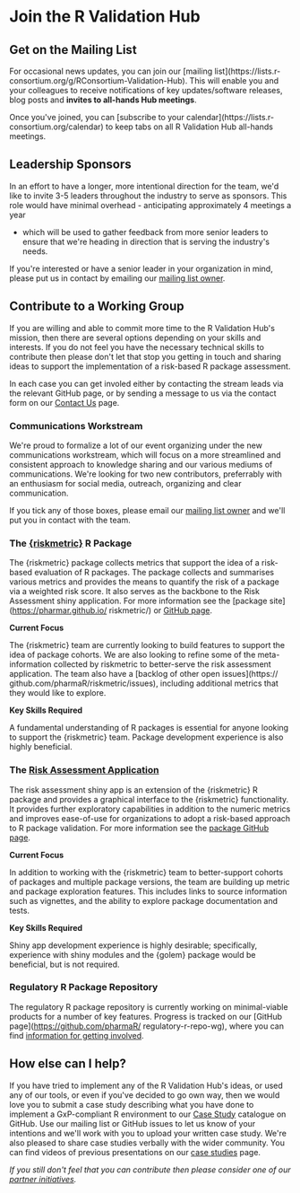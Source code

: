 # Join the R Validation Hub

## Get on the Mailing List

For occasional news updates, you can join our [mailing list](https://lists.r-
consortium.org/g/RConsortium-Validation-Hub). This will enable you and your
colleagues to receive notifications of key updates/software releases, blog posts
and **invites to all-hands Hub meetings**.

Once you've joined, you can [subscribe to your calendar](https://lists.r-
consortium.org/calendar) to keep tabs on all R Validation Hub all-hands
meetings.

## Leadership Sponsors

In an effort to have a longer, more intentional direction for the team, we'd
like to invite 3-5 leaders throughout the industry to serve as sponsors. This
role would have minimal overhead - anticipating approximately 4 meetings a year
- which will be used to gather feedback from more senior leaders to ensure that
we're heading in direction that is serving the industry's needs.

If you're interested or have a senior leader in your organization in mind,
please put us in contact by emailing our 
[mailing list owner](RConsortium-Validation-Hub+owner@lists.r-consortium.org).

## Contribute to a Working Group

If you are willing and able to commit more time to the R Validation Hub's
mission, then there are several options depending on your skills and interests.
If you do not feel you have the necessary technical skills to contribute then
please don't let that stop you getting in touch and sharing ideas to support the
implementation of a risk-based R package assessment.

In each case you can get involed either by contacting the stream leads via the
relevant GitHub page, or by sending a message to us via the contact form on our
[Contact Us](/contact/) page.

### Communications Workstream

We're proud to formalize a lot of our event organizing under the new
communications workstream, which will focus on a more streamlined and consistent
approach to knowledge sharing and our various mediums of communications. We're
looking for two new contributors, preferrably with an enthusiasm for social
media, outreach, organizing and clear communication.

If you tick any of those boxes, please email our 
[mailing list owner](RConsortium-Validation-Hub+owner@lists.r-consortium.org)
and we'll put you in contact with the team.

### The [{riskmetric}](https://github.com/pharmaR/riskmetric) R Package

The {riskmetric} package collects metrics that support the idea of a risk-based
evaluation of R packages. The package collects and summarises various metrics
and provides the means to quantify the risk of a package via a weighted risk
score. It also serves as the backbone to the Risk Assessment shiny application.
For more information see the [package site](https://pharmar.github.io/
riskmetric/) or [GitHub page](https://github.com/pharmaR/riskmetric).

**Current Focus**

The {riskmetric} team are currently looking to build features to support
the idea of package cohorts. We are also looking to refine some of the meta-
information collected by riskmetric to better-serve the risk assessment
application. The team also have a [backlog of other open issues](https://
github.com/pharmaR/riskmetric/issues), including additional metrics that they
would like to explore.

**Key Skills Required**

A fundamental understanding of R packages is essential for anyone looking to
support the {riskmetric} team. Package development experience is also highly
beneficial.

### The [Risk Assessment Application](https://github.com/pharmaR/riskassessment)

The risk assessment shiny app is an extension of the {riskmetric} R package and
provides a graphical interface to the {riskmetric} functionality.  It provides
further exploratory capabilities in addition to the numeric metrics and improves
ease-of-use for organizations to adopt a risk-based approach to R package validation. For more information see the [package
GitHub page](https://github.com/pharmaR/risk_assessment).

**Current Focus**

In addition to working with the {riskmetric} team to better-support cohorts
of packages and multiple package versions, the team are building up metric and
package exploration features.  This includes links to source information such as
vignettes, and the ability to explore package documentation and tests.

**Key Skills Required**

Shiny app development experience is highly desirable; specifically, experience
with shiny modules and the {golem} package would be beneficial, but is not
required.

### Regulatory R Package Repository

The regulatory R package repository is currently working on minimal-viable
products for a number of key features. Progress is tracked on our 
[GitHub page](https://github.com/pharmaR/ regulatory-r-repo-wg), 
where you can find
[information for getting involved](https://github.com/pharmaR/regulatory-r-repo-wg/issues/1).

## How else can I help?

If you have tried to implement any of the R Validation Hub's ideas, or used any
of our tools, or even if you've decided to go own way, then we would love you to
submit a case study describing what you have done to implement a GxP-compliant
R environment to our [Case Study](https://github.com/pharmaR/case_studies)
catalogue on GitHub.  Use our mailing list or GitHub issues to let us know
of your intentions and we'll work with you to upload your written case study.
We're also pleased to share case studies verbally with the wider community.  You
can find videos of previous presentations on our [case studies](/casestudies/)
page.

*If you still don't feel that you can contribute then please consider one of our
[partner initiatives](https://www.pharmar.org/partners/).*